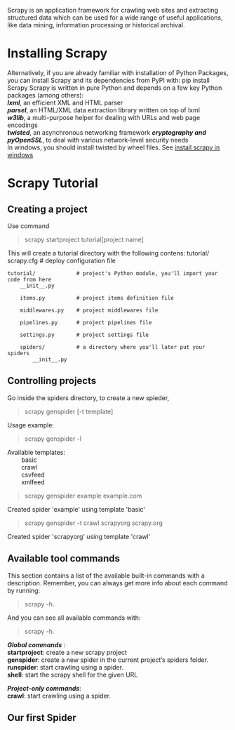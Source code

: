 Scrapy is an application framework for crawling web sites and extracting structured data which can be used for a wide range of useful applications, like data mining, information processing or historical archival.

# Installing Scrapy
Alternatively, if you are already familiar with installation of Python Packages, you can install Scrapy and its dependencies from PyPI with: pip install Scrapy
Scrapy is written in pure Python and depends on a few key Python packages (among others):  
***lxml***, an efficient XML and HTML parser  
***parsel***, an HTML/XML data extraction library written on top of lxml  
***w3lib***, a multi-purpose helper for dealing with URLs and web page encodings  
***twisted***, an asynchronous networking framework
***cryptography and pyOpenSSL***, to deal with various network-level security needs  
In windows, you should install twisted by wheel files. See [install scrapy in windows](https://blog.csdn.net/qinlingheshang/article/details/79684537)

# Scrapy Tutorial
## Creating a project
Use command 
> scrapy startproject tutorial[project name] 

This will create a tutorial directory with the following contens:
tutorial/
    scrapy.cfg            # deploy configuration file

    tutorial/             # project's Python module, you'll import your code from here
        __init__.py

        items.py          # project items definition file

        middlewares.py    # project middlewares file

        pipelines.py      # project pipelines file

        settings.py       # project settings file

        spiders/          # a directory where you'll later put your spiders
            __init__.py
            
## Controlling projects
Go inside the spiders directory, to create a new spieder, 
> scrapy genspider [-t template] <name> <domain>

Usage example:  
> scrapy genspider -l  

Available templates:  
&emsp;&emsp;    basic    
&emsp;&emsp;    crawl  
&emsp;&emsp;    csvfeed  
&emsp;&emsp;    xmlfeed  

> scrapy genspider example example.com

Created spider 'example' using template 'basic'

> scrapy genspider -t crawl scrapyorg scrapy.org

Created spider 'scrapyorg' using template 'crawl'

## Available tool commands
This section contains a list of the available built-in commands with a description. Remember, you can always get more info about each command by running: 
> scrapy <command> -h.   

And you can see all available commands with: 
> scrapy -h.

***Global commands*** :  
**startproject**: create a new scrapy project  
**genspider**: create a new spider in the current project’s spiders folder.   
**runspider**: start crawling using a spider.  
**shell**: start the scrapy shell for the given URL  

***Project-only commands***:   
**crawl**: start crawling using a spider.  

## Our first Spider
